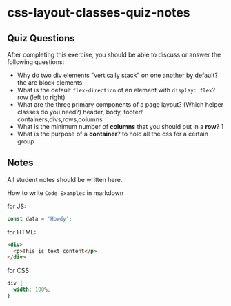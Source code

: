 # css-layout-classes-quiz-notes

## Quiz Questions

After completing this exercise, you should be able to discuss or answer the following questions:

- Why do two div elements "vertically stack" on one another by default?
  the are block elements
- What is the default `flex-direction` of an element with `display: flex`?
  row (left to right)
- What are the three primary components of a page layout? (Which helper classes do you need?)
  header, body, footer/ containers,divs,rows,columns
- What is the minimum number of **columns** that you should put in a **row**?
  1
- What is the purpose of a **container**?
  to hold all the css for a certain group

## Notes

All student notes should be written here.

How to write `Code Examples` in markdown

for JS:

```javascript
const data = 'Howdy';
```

for HTML:

```html
<div>
  <p>This is text content</p>
</div>
```

for CSS:

```css
div {
  width: 100%;
}
```
